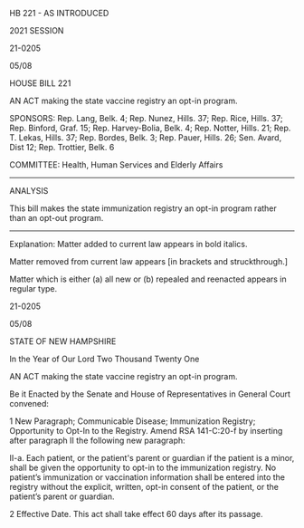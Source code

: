  HB 221 - AS INTRODUCED

 

 

2021 SESSION

 21-0205

 05/08

 

HOUSE BILL 221

 

AN ACT making the state vaccine registry an opt-in program.

 

SPONSORS: Rep. Lang, Belk. 4; Rep. Nunez, Hills. 37; Rep. Rice, Hills. 37; Rep. Binford, Graf. 15; Rep. Harvey-Bolia, Belk. 4; Rep. Notter, Hills. 21; Rep. T. Lekas, Hills. 37; Rep. Bordes, Belk. 3; Rep. Pauer, Hills. 26; Sen. Avard, Dist 12; Rep. Trottier, Belk. 6

 

COMMITTEE: Health, Human Services and Elderly Affairs

 

-----------------------------------------------------------------

 

ANALYSIS

 

 This bill makes the state immunization registry an opt-in program rather than an opt-out program.

 

- - - - - - - - - - - - - - - - - - - - - - - - - - - - - - - - - - - - - - - - - - - - - - - - - - - - - - - - - - - - - - - - - - - - - - - - - - - 

 

Explanation: Matter added to current law appears in bold italics.

 Matter removed from current law appears [in brackets and struckthrough.]

 Matter which is either (a) all new or (b) repealed and reenacted appears in regular type.

 21-0205

 05/08

 

STATE OF NEW HAMPSHIRE

 

In the Year of Our Lord Two Thousand Twenty One

 

AN ACT making the state vaccine registry an opt-in program.

 

Be it Enacted by the Senate and House of Representatives in General Court convened:

 

 1 New Paragraph; Communicable Disease; Immunization Registry; Opportunity to Opt-In to the Registry. Amend RSA 141-C:20-f by inserting after paragraph II the following new paragraph:

 II-a. Each patient, or the patient's parent or guardian if the patient is a minor, shall be given the opportunity to opt-in to the immunization registry. No patient’s immunization or vaccination information shall be entered into the registry without the explicit, written, opt-in consent of the patient, or the patient’s parent or guardian.

 2 Effective Date. This act shall take effect 60 days after its passage.

